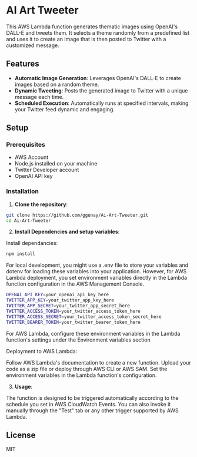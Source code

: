 # AI Art Tweeter

This AWS Lambda function generates thematic images using OpenAI's DALL-E and tweets them. It selects a theme randomly from a predefined list and uses it to create an image that is then posted to Twitter with a customized message.

## Features

- **Automatic Image Generation**: Leverages OpenAI's DALL-E to create images based on a random theme.
- **Dynamic Tweeting**: Posts the generated image to Twitter with a unique message each time.
- **Scheduled Execution**: Automatically runs at specified intervals, making your Twitter feed dynamic and engaging.

## Setup

### Prerequisites

- AWS Account
- Node.js installed on your machine
- Twitter Developer account
- OpenAI API key

### Installation

1. **Clone the repository**:

```bash
git clone https://github.com/ggunay/Ai-Art-Tweeter.git
cd Ai-Art-Tweeter
```

2. **Install Dependencies and setup variables**:

Install dependancies:

```bash
npm install
```

For local development, you might use a .env file to store your variables and dotenv for loading these variables into your application. However, for AWS Lambda deployment, you set environment variables directly in the Lambda function configuration in the AWS Management Console.

```bash
OPENAI_API_KEY=your_openai_api_key_here
TWITTER_APP_KEY=your_twitter_app_key_here
TWITTER_APP_SECRET=your_twitter_app_secret_here
TWITTER_ACCESS_TOKEN=your_twitter_access_token_here
TWITTER_ACCESS_SECRET=your_twitter_access_token_secret_here
TWITTER_BEARER_TOKEN=your_twitter_bearer_token_here
```
For AWS Lambda, configure these environment variables in the Lambda function's settings under the Environment variables section

Deployment to AWS Lambda:

Follow AWS Lambda's documentation to create a new function.
Upload your code as a zip file or deploy through AWS CLI or AWS SAM.
Set the environment variables in the Lambda function's configuration.

3. **Usage**:

The function is designed to be triggered automatically according to the schedule you set in AWS CloudWatch Events. You can also invoke it manually through the "Test" tab or any other trigger supported by AWS Lambda.

## License

MIT